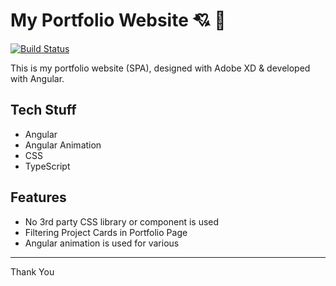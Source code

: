 # My Portfolio Website :cupid: :sparkling_heart:

[![Build Status](https://travis-ci.org/ritwickdey/ritwickdey.github.io.svg?branch=development)](https://travis-ci.org/ritwickdey/ritwickdey.github.io)

This is my portfolio website (SPA), designed with Adobe XD & developed with Angular.


## Tech Stuff
- Angular 
- Angular Animation 
- CSS 
- TypeScript

## Features

* No 3rd party CSS library or component is used
* Filtering Project Cards in Portfolio Page
* Angular animation is used for various 


----------
Thank You

